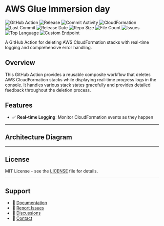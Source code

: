 # AWS Glue Immersion day

![GitHub Action](https://img.shields.io/badge/GitHub-Action-blue?logo=github)&nbsp;![Release](https://github.com/subhamay-bhattacharyya/0206-glue-cft/actions/workflows/release.yaml/badge.svg)&nbsp;![Commit Activity](https://img.shields.io/github/commit-activity/t/subhamay-bhattacharyya/0206-glue-cft)&nbsp;![CloudFormation](https://img.shields.io/badge/AWS-CloudFormation-orange?logo=amazonaws)&nbsp;![Last Commit](https://img.shields.io/github/last-commit/subhamay-bhattacharyya/0206-glue-cft)&nbsp;![Release Date](https://img.shields.io/github/release-date/subhamay-bhattacharyya/0206-glue-cft)&nbsp;![Repo Size](https://img.shields.io/github/repo-size/subhamay-bhattacharyya/0206-glue-cft)&nbsp;![File Count](https://img.shields.io/github/directory-file-count/subhamay-bhattacharyya/0206-glue-cft)&nbsp;![Issues](https://img.shields.io/github/issues/subhamay-bhattacharyya/0206-glue-cft)&nbsp;![Top Language](https://img.shields.io/github/languages/top/subhamay-bhattacharyya/0206-glue-cft)&nbsp;![Custom Endpoint](https://img.shields.io/endpoint?url=https://gist.githubusercontent.com/bsubhamay/c3d182c7a9181e202f39f3ac60d843cd/raw/0206-glue-cft.json?)


A GitHub Action for deleting AWS CloudFormation stacks with real-time logging and comprehensive error handling.

## Overview

This GitHub Action provides a reusable composite workflow that deletes AWS CloudFormation stacks while displaying real-time progress logs in the console. It handles various stack states gracefully and provides detailed feedback throughout the deletion process.

## Features

- ✅ **Real-time Logging**: Monitor CloudFormation events as they happen

---

## Architecture Diagram


---

## License

MIT License - see the [LICENSE](LICENSE) file for details.

---

## Support

- 📖 [Documentation](https://github.com/subhamay-bhattacharyya/0206-glue-cft/wiki)
- 🐛 [Report Issues](https://github.com/subhamay-bhattacharyya/0206-glue-cft/issues)
- 💬 [Discussions](https://github.com/subhamay-bhattacharyya/0206-glue-cft/discussions)
- 📧 [Contact](mailto:support@subhamay.aws@gmail.com)